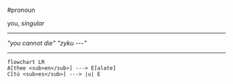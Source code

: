 #pronoun 

you, *singular*

***
*"you cannot die"*
*"zyku ---"*
***
```mermaid  
flowchart LR
A[thee <sub>en</sub>] ---> E[alate]
C[tú <sub>es</sub>] ---> |u| E
```